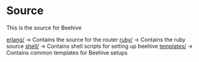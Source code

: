 Source
===

This is the source for Beehive

[erlang/](http://github.com/auser/beehive/tree/master/lib/erlang/)     -> Contains the source for the router
[ruby/](http://github.com/auser/beehive/tree/master/lib/ruby/)       -> Contains the ruby source
[shell/](http://github.com/auser/beehive/tree/master/lib/shell)      -> Contains shell scripts for setting up beehive
[templates/](http://github.com/auser/beehive/tree/master/lib/templates)  -> Contains common templates for Beehive setups